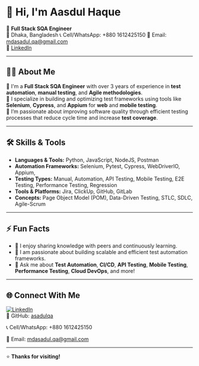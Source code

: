 # 👋 Hi, I'm Aasdul Haque

🎯 **Full Stack SQA Engineer**   
📍 Dhaka, Bangladesh 
📞 Cell/WhatsApp: +880 1612425150
📧 Email: [mdasadul.qa@gmail.com](mailto:mdasadul.qa@gmail.com)  
🔗 [LinkedIn](https://www.linkedin.com/in/md-asadul-haque-80b2072b3/)

---

## 👨‍💻 About Me

🔹 I'm a **Full Stack SQA Engineer** with over 3 years of experience in **test automation**, **manual testing**, and **Agile methodologies**.  
🔹 I specialize in building and optimizing test frameworks using tools like **Selenium**, **Cypress**, and **Appium** for **web** and **mobile testing**.  
🔹 I’m passionate about improving software quality through efficient testing processes that reduce cycle time and increase **test coverage**.  

---

## 🛠 Skills & Tools

- **Languages & Tools:** Python, JavaScript, NodeJS, Postman
- **Automation Frameworks:** Selenium, Pytest, Cypress, WebDriverIO, Appium, 
- **Testing Types:** Manual, Automation, API Testing, Mobile Testing, E2E Testing, Performance Testing, Regression
- **Tools & Platforms:** Jira, ClickUp, GitHub, GitLab
- **Concepts:** Page Object Model (POM), Data-Driven Testing, STLC, SDLC, Agile-Scrum

---

## ⚡ Fun Facts

- 🤝 I enjoy sharing knowledge with peers and continuously learning.
- 🧪 I am passionate about building scalable and efficient test automation frameworks.
- 💬 Ask me about **Test Automation**, **CI/CD**, **API Testing**, **Mobile Testing**, **Performance Testing**, **Cloud DevOps**, and more!

---

## 🌐 Connect With Me

[![LinkedIn](https://img.shields.io/badge/LinkedIn-blue?logo=linkedin&style=flat-square)](https://www.linkedin.com/in/md-asadul-haque-80b2072b3/)  
📂 GitHub: [asadulqa](https://github.com/asadulqa) 

📞 Cell/WhatsApp: +880 1612425150

📧 Email: [mdasadul.qa@gmail.com](mailto:mdasadul.qa@gmail.com)  

---

⭐ **Thanks for visiting!**
